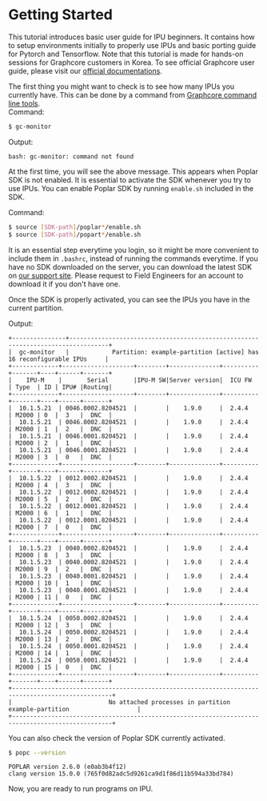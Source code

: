 # Getting Started

This tutorial introduces basic user guide for IPU beginners. It contains how to setup environments initially to properly use IPUs and basic porting guide for Pytorch and Tensorflow.
Note that this tutorial is made for hands-on sessions for Graphcore customers in Korea. To see official Graphcore user guide, please visit our [official documentations](https://docs.graphcore.ai/en/latest/#).

The first thing you might want to check is to see how many IPUs you currently have. This can be done by a command from [Graphcore command line tools](https://docs.graphcore.ai/projects/command-line-tools/en/latest/index.html).  
Command:
```bash
$ gc-monitor
```
Output:
```
bash: gc-monitor: command not found
```
At the first time, you will see the above message. This appears when Poplar SDK is not enabled. It is essential to activate the SDK whenever you try to use IPUs. You can enable Poplar SDK by running `enable.sh` included in the SDK.

Command:
```bash
$ source [SDK-path]/poplar*/enable.sh
$ source [SDK-path]/popart*/enable.sh
```
It is an essential step everytime you login, so it might be more convenient to include them in `.bashrc`, instead of running the commands everytime. If you have no SDK downloaded on the server, you can download the latest SDK on [our support site](https://www.graphcore.ai/support). Please request to Field Engineers for an account to download it if you don't have one.

Once the SDK is properly activated, you can see the IPUs you have in the current partition.

Output:
```
+---------------+---------------------------------------------------------------------------------+
|  gc-monitor   |            Partition: example-partition [active] has 16 reconfigurable IPUs     |
+-------------+--------------------+--------+--------------+----------+-------+----+------+-------+
|    IPU-M    |       Serial       |IPU-M SW|Server version|  ICU FW  | Type  | ID | IPU# |Routing|
+-------------+--------------------+--------+--------------+----------+-------+----+------+-------+
|  10.1.5.21  | 0046.0002.8204521  |        |    1.9.0     |  2.4.4   | M2000 | 0  |  3   |  DNC  |
|  10.1.5.21  | 0046.0002.8204521  |        |    1.9.0     |  2.4.4   | M2000 | 1  |  2   |  DNC  |
|  10.1.5.21  | 0046.0001.8204521  |        |    1.9.0     |  2.4.4   | M2000 | 2  |  1   |  DNC  |
|  10.1.5.21  | 0046.0001.8204521  |        |    1.9.0     |  2.4.4   | M2000 | 3  |  0   |  DNC  |
+-------------+--------------------+--------+--------------+----------+-------+----+------+-------+
|  10.1.5.22  | 0012.0002.8204521  |        |    1.9.0     |  2.4.4   | M2000 | 4  |  3   |  DNC  |
|  10.1.5.22  | 0012.0002.8204521  |        |    1.9.0     |  2.4.4   | M2000 | 5  |  2   |  DNC  |
|  10.1.5.22  | 0012.0001.8204521  |        |    1.9.0     |  2.4.4   | M2000 | 6  |  1   |  DNC  |
|  10.1.5.22  | 0012.0001.8204521  |        |    1.9.0     |  2.4.4   | M2000 | 7  |  0   |  DNC  |
+-------------+--------------------+--------+--------------+----------+-------+----+------+-------+
|  10.1.5.23  | 0040.0002.8204521  |        |    1.9.0     |  2.4.4   | M2000 | 8  |  3   |  DNC  |
|  10.1.5.23  | 0040.0002.8204521  |        |    1.9.0     |  2.4.4   | M2000 | 9  |  2   |  DNC  |
|  10.1.5.23  | 0040.0001.8204521  |        |    1.9.0     |  2.4.4   | M2000 | 10 |  1   |  DNC  |
|  10.1.5.23  | 0040.0001.8204521  |        |    1.9.0     |  2.4.4   | M2000 | 11 |  0   |  DNC  |
+-------------+--------------------+--------+--------------+----------+-------+----+------+-------+
|  10.1.5.24  | 0050.0002.8204521  |        |    1.9.0     |  2.4.4   | M2000 | 12 |  3   |  DNC  |
|  10.1.5.24  | 0050.0002.8204521  |        |    1.9.0     |  2.4.4   | M2000 | 13 |  2   |  DNC  |
|  10.1.5.24  | 0050.0001.8204521  |        |    1.9.0     |  2.4.4   | M2000 | 14 |  1   |  DNC  |
|  10.1.5.24  | 0050.0001.8204521  |        |    1.9.0     |  2.4.4   | M2000 | 15 |  0   |  DNC  |
+-------------+--------------------+--------+--------------+----------+-------+----+------+-------+
+--------------------------------------------------------------------------------------------------+
|                           No attached processes in partition example-partition                   |
+--------------------------------------------------------------------------------------------------+
```
You can also check the version of Poplar SDK currently activated.
```bash
$ popc --version
```
```
POPLAR version 2.6.0 (e0ab3b4f12)
clang version 15.0.0 (765f0d82adc5d9261ca9d1f86d11b594a33bd784)
```
Now, you are ready to run programs on IPU.